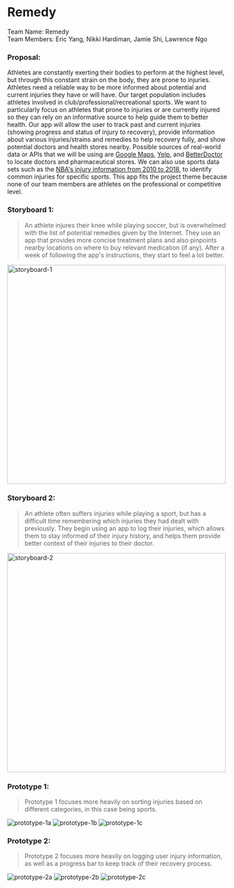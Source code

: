 # Remedy
Team Name: Remedy <br>
Team Members: Eric Yang, Nikki Hardiman, Jamie Shi, Lawrence Ngo

### Proposal:
Athletes are constantly exerting their bodies to perform at the highest level, but through this constant strain on the body, they are prone to injuries. Athletes need a reliable way to be more informed about potential and current injuries they have or will have. Our target population includes athletes involved in club/professional/recreational sports. We want to particularly focus on athletes that prone to injuries or are currently injured so they can rely on an informative source to help guide them to better health. Our app will allow the user to track past and current injuries (showing progress and status of injury to recovery), provide information about various injuries/strains and remedies to help recovery fully, and show potential doctors and health stores nearby. Possible sources of real-world data or APIs that we will be using are [Google Maps](https://developers.google.com/maps/documentation/), [Yelp](https://www.yelp.com/developers/documentation/v3), and [BetterDoctor](https://developer.betterdoctor.com/) to locate doctors and pharmaceutical stores. We can also use sports data sets such as the [NBA's injury information from 2010 to 2018](https://www.kaggle.com/ghopkins/nba-injuries-2010-2018), to identify common injuries for specific sports. This app fits the project theme because none of our team members are athletes on the professional or competitive level. 
    
### Storyboard 1: 
> An athlete injures their knee while playing soccer, but is overwhelmed with the list of potential remedies given by the Internet. They use an app that provides more concise treatment plans and also pinpoints nearby locations on where to buy relevant medication (if any). After a week of following the app's instructions, they start to feel a lot better.

<img src="https://github.com/jm-shi/Remedy/blob/master/storyboard1.jpg" alt="storyboard-1" width="500" height="500">

### Storyboard 2: 
> An athlete often suffers injuries while playing a sport, but has a difficult time remembering which injuries they had dealt with previously. They begin using an app to log their injuries, which allows them to stay informed of their injury history, and helps them provide better context of their injuries to their doctor.

<img src="https://github.com/jm-shi/Remedy/blob/master/storyboard2.jpg" alt="storyboard-2" width="500" height="500">

### Prototype 1:
> Prototype 1 focuses more heavily on sorting injuries based on different categories, in this case being sports.  <br>

<img src="https://github.com/jm-shi/Remedy/blob/master/prototype-1a.png" alt="prototype-1a" >
<img src="https://github.com/jm-shi/Remedy/blob/master/prototype-1b.png" alt="prototype-1b" >
<img src="https://github.com/jm-shi/Remedy/blob/master/prototype-1c.png" alt="prototype-1c" >

### Prototype 2:
> Prototype 2 focuses more heavily on logging user injury information, as well as a progress bar to keep track of their recovery process.    <br>

<img src="https://github.com/jm-shi/Remedy/blob/master/prototype-2a.png" alt="prototype-2a" >
<img src="https://github.com/jm-shi/Remedy/blob/master/prototype-2b.png" alt="prototype-2b" >
<img src="https://github.com/jm-shi/Remedy/blob/master/prototype-2c.png" alt="prototype-2c" >
